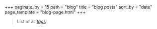 +++
paginate_by = 15
path = "blog"
title = "blog posts"
sort_by = "date"
page_template = "blog-page.html"
+++

> List of all *[tags](/tags)*
